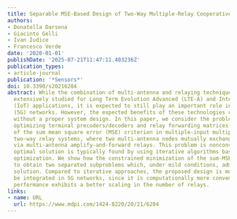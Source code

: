 ```yaml
---
title: Separable MSE-Based Design of Two-Way Multiple-Relay Cooperative MIMO 5G Networks
authors:
- Donatella Darsena
- Giacinto Gelli
- Ivan Iudice
- Francesco Verde
date: '2020-01-01'
publishDate: '2025-07-21T11:47:11.403236Z'
publication_types:
- article-journal
publication: '*Sensors*'
doi: 10.3390/s20216284
abstract: While the combination of multi-antenna and relaying techniques has been
  extensively studied for Long Term Evolution Advanced (LTE-A) and Internet of Things
  (IoT) applications, it is expected to still play an important role in 5th Generation
  (5G) networks. However, the expected benefits of these technologies cannot be achieved
  without a proper system design. In this paper, we consider the problem of jointly
  optimizing terminal precoders/decoders and relay forwarding matrices on the basis
  of the sum mean square error (MSE) criterion in multiple-input multiple-output (MIMO)
  two-way relay systems, where two multi-antenna nodes mutually exchange information
  via multi-antenna amplify-and-forward relays. This problem is nonconvex and a local
  optimal solution is typically found by using iterative algorithms based on alternating
  optimization. We show how the constrained minimization of the sum-MSE can be relaxed
  to obtain two separated subproblems which, under mild conditions, admit a closed-form
  solution. Compared to iterative approaches, the proposed design is more suited to
  be integrated in 5G networks, since it is computationally more convenient and its
  performance exhibits a better scaling in the number of relays.
links:
- name: URL
  url: https://www.mdpi.com/1424-8220/20/21/6284
---
```

